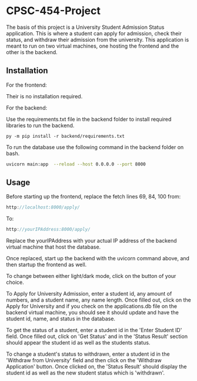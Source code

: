 # CPSC-454-Project

The basis of this project is a University Student Admission Status application. This is where a student can apply for admission, check their status, and withdraw their admission from the university. This application is meant to run on two virtual machines, one hosting the frontend and the other is the backend.

## Installation

For the frontend:

Their is no installation required.

For the backend:

Use the requirements.txt file in the backend folder to install required libraries to run the backend.

```terminal
py -m pip install -r backend/requirements.txt
```

To run the database use the following command in the backend folder on bash.

```bash
uvicorn main:app  --reload --host 0.0.0.0 --port 8000
```

## Usage

Before starting up the frontend, replace the fetch lines 69, 84, 100 from:

```javascript
http://localhost:8000/apply/
```

To:

```javascript
http://yourIPAddress:8000/apply/
```

Replace the yourIPAddress with your actual IP address of the backend virtual machine that host the database.

Once replaced, start up the backend with the uvicorn command above, and then startup the frontend as well.

To change between either light/dark mode, click on the button of your choice.

To Apply for University Admission, enter a student id, any amount of numbers, and a student name, any name length. Once filled out, click on the Apply for University and if you check on the applications.db file on the backend virtual machine, you should see it should update and have the student id, name, and status in the database.

To get the status of a student, enter a student id in the 'Enter Student ID' field. Once filled out, click on 'Get Status' and in the 'Status Result' section should appear the student id as well as the students status.

To change a student's status to withdrawn, enter a student id in the 'Withdraw from University' field and then click on the 'Withdraw Application' button. Once clicked on, the 'Status Result' should display the student id as well as the new student status which is 'withdrawn'.
